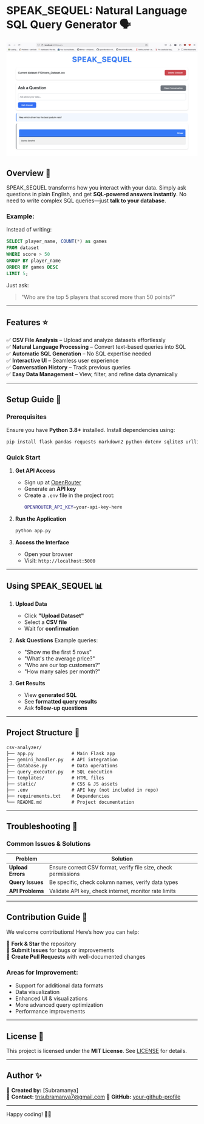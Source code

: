 
# SPEAK_SEQUEL: Natural Language SQL Query Generator 🗣️

![SPEAK_SEQUEL Interface](image.png)

## Overview 🎯

SPEAK_SEQUEL transforms how you interact with your data. Simply ask questions in plain English, and get **SQL-powered answers instantly**. No need to write complex SQL queries—just **talk to your database**.

### Example:

Instead of writing:
```sql
SELECT player_name, COUNT(*) as games 
FROM dataset 
WHERE score > 50 
GROUP BY player_name 
ORDER BY games DESC 
LIMIT 5;
```

Just ask:
> "Who are the top 5 players that scored more than 50 points?"

---

## Features ⭐

✅ **CSV File Analysis** – Upload and analyze datasets effortlessly  
✅ **Natural Language Processing** – Convert text-based queries into SQL  
✅ **Automatic SQL Generation** – No SQL expertise needed  
✅ **Interactive UI** – Seamless user experience  
✅ **Conversation History** – Track previous queries  
✅ **Easy Data Management** – View, filter, and refine data dynamically  

---

## Setup Guide 🚀

### Prerequisites

Ensure you have **Python 3.8+** installed. Install dependencies using:

```bash
pip install flask pandas requests markdown2 python-dotenv sqlite3 urllib3
```

### Quick Start

1. **Get API Access**
   - Sign up at [OpenRouter](https://openrouter.ai)
   - Generate an **API key**
   - Create a `.env` file in the project root:
     ```bash
     OPENROUTER_API_KEY=your-api-key-here
     ```

2. **Run the Application**
   ```bash
   python app.py
   ```

3. **Access the Interface**
   - Open your browser
   - Visit: `http://localhost:5000`

---

## Using SPEAK_SEQUEL 📊

1. **Upload Data**
   - Click **"Upload Dataset"**
   - Select a **CSV file**
   - Wait for **confirmation**

2. **Ask Questions**
   Example queries:
   - "Show me the first 5 rows"
   - "What's the average price?"
   - "Who are our top customers?"
   - "How many sales per month?"

3. **Get Results**
   - View **generated SQL**
   - See **formatted query results**
   - Ask **follow-up questions**

---

## Project Structure 📁

```
csv-analyzer/
├── app.py              # Main Flask app
├── gemini_handler.py   # API integration
├── database.py         # Data operations
├── query_executor.py   # SQL execution
├── templates/          # HTML files
├── static/             # CSS & JS assets
├── .env                # API key (not included in repo)
├── requirements.txt    # Dependencies
└── README.md           # Project documentation
```

---

## Troubleshooting 🔧

### Common Issues & Solutions

| Problem            | Solution |
|-------------------|----------|
| **Upload Errors** | Ensure correct CSV format, verify file size, check permissions |
| **Query Issues**  | Be specific, check column names, verify data types |
| **API Problems**  | Validate API key, check internet, monitor rate limits |

---

## Contribution Guide 🤝

We welcome contributions! Here’s how you can help:

📌 **Fork & Star** the repository  
📌 **Submit Issues** for bugs or improvements  
📌 **Create Pull Requests** with well-documented changes  

### Areas for Improvement:
- Support for additional data formats
- Data visualization
- Enhanced UI & visualizations
- More advanced query optimization
- Performance improvements

---

## License 📄

This project is licensed under the **MIT License**. See [LICENSE](LICENSE) for details.

---

## Author ✨

📌 **Created by:** [Subramanya]  
📧 **Contact:** tnsubramanya7@gmail.com
🔗 **GitHub:** [your-github-profile](https://github.com/subramanya-44)  

---

Happy coding! 🚀🔥

